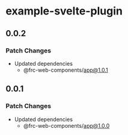 # example-svelte-plugin

## 0.0.2

### Patch Changes

- Updated dependencies
  - @frc-web-components/app@1.0.1

## 0.0.1

### Patch Changes

- Updated dependencies
  - @frc-web-components/app@1.0.0
